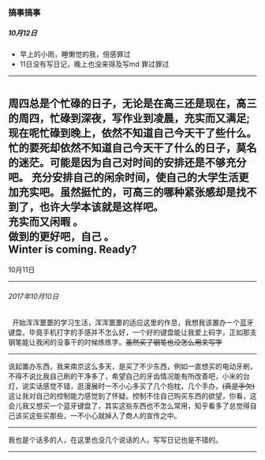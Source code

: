### 搞事搞事 ###

##### 10月12日

* 早上的小雨，睡懒觉的我，倍感罪过
* 11日没有写日记，晚上也没来得及写md 罪过罪过
 
---
# 

   周四总是个忙碌的日子，无论是在高三还是现在，高三的周四，忙碌到深夜，写作业到凌晨，充实而又满足;现在呢忙碌到晚上，依然不知道自己今天干了些什么。忙的要死却依然不知道自己今天干了什么的日子，莫名的迷茫。可能是因为自己对时间的安排还是不够充分吧。
充分安排自己的闲余时间，使自己的大学生活更加充实吧。虽然挺忙的，可高三的哪种紧张感却是找不到了，也许大学本该就是这样吧。  
 充实而又闲暇 。  
 做到的更好吧，自己 。  
 Winter is coming. Ready?  
---

10月11日

---

###### 2017年10月10日   

    开始浑浑噩噩的学习生活，浑浑噩噩的适应这里的作息，我想我该置办一个蓝牙键盘，毕竟手机打字的手感并不怎么好，一个好的键盘能让我爱上码字，正如那支钢笔能让我闲的没事干的时候练练字。~~虽然买了钢笔也没怎么用来写字~~

---

  说起置办东西，我来南京这么多天，是买了不少东西，例如一直想买的电动牙刷，不得不说比我自己刷的干净多了，希望自己的牙齿情况能有所改善吧，小米的台灯，说实话感觉不错，逛漫展时一不小心多买了几个抱枕，几个手办，~~(真是手欠)~~这让我对自己的控制能力感觉到了怀疑。控制不住自己购买东西的欲望，你看，这会儿我又想买一个蓝牙键盘了，其实这些东西也不怎么常用，知乎看多了总觉得自己该买这些买那些，一不小心就掉入了商人的宣传之中。

---

我也是个话多的人，在这里也没几个说话的人，写写日记也是不错的。

***

